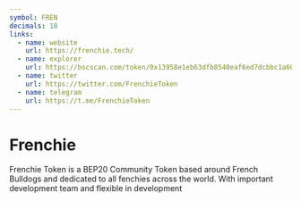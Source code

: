 ```yaml
---
symbol: FREN
decimals: 18
links:
  - name: website
    url: https://frenchie.tech/
  - name: explorer
    url: https://bscscan.com/token/0x13958e1eb63dfb8540eaf6ed7dcbbc1a60fd52af
  - name: twitter
    url: https://twitter.com/FrenchieToken
  - name: telegram
    url: https://t.me/FrenchieToken
---
```


# Frenchie

Frenchie Token is a BEP20 Community Token based around French Bulldogs and dedicated to all fenchies across the world. With important development team and flexible in development
